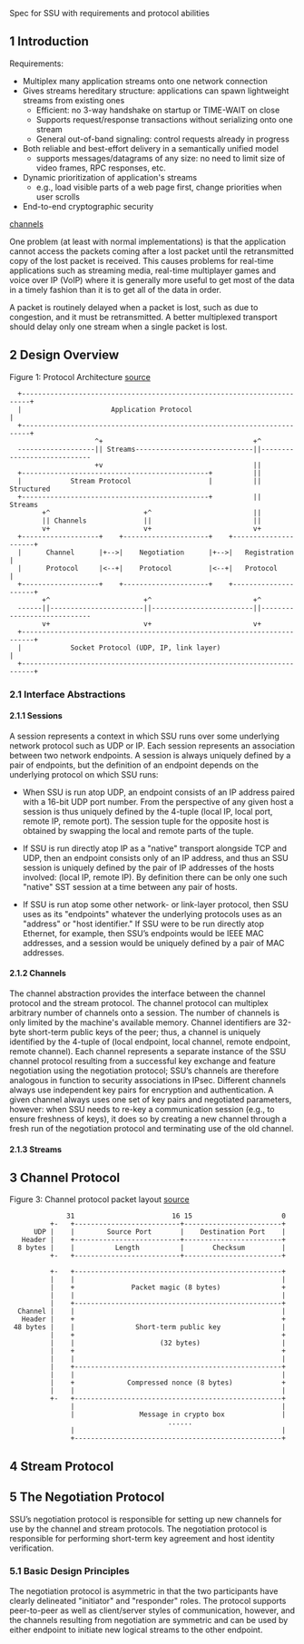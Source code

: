Spec for SSU
with requirements and protocol abilities

## 1 Introduction

Requirements:
 * Multiplex many application streams onto one network connection
 * Gives streams hereditary structure: applications can spawn lightweight streams from existing ones
   * Efficient: no 3-way handshake on startup or TIME-WAIT on close
   * Supports request/response transactions without serializing onto one stream
   * General out-of-band signaling: control requests already in progress
 * Both reliable and best-effort delivery in a semantically unified model
   * supports messages/datagrams of any size: no need to limit size of video frames, RPC responses, etc.
 * Dynamic prioritization of application's streams
   * e.g., load visible parts of a web page first, change priorities when user scrolls
 * End-to-end cryptographic security


[channels](http://www.asciidraw.com/#5074225503160675365/76617341)


One problem (at least with normal implementations) is that the application cannot access the packets coming after a lost packet until the retransmitted copy of the lost packet is received. This causes problems for real-time applications such as streaming media, real-time multiplayer games and voice over IP (VoIP) where it is generally more useful to get most of the data in a timely fashion than it is to get all of the data in order.

A packet is routinely delayed when a packet is lost, such as due to congestion, and it must be retransmitted. A better multiplexed transport should delay only one stream when a single packet is lost.


## 2 Design Overview

Figure 1: Protocol Architecture [source](http://www.asciidraw.com/#5612283093966789321/1974720956)
```
  +------------------------------------------------------------------------+
  |                      Application Protocol                              |
  +------------------------------------------------------------------------+
                     ^+                                     +^
  -------------------|| Streams-----------------------------||----------------------------
                     +v                                     ||
  +----------------------------------------------+          ||
  |            Stream Protocol                   |          ||                  Structured
  +----------------------------------------------+          ||                    Streams
        +^                       +^                         ||
        || Channels              ||                         ||
        v+                       v+                         v+
  +-------------------+    +---------------------+    +---------------------+
  |      Channel      |+-->|    Negotiation      |+-->|   Registration      |
  |      Protocol     |<--+|    Protocol         |<--+|   Protocol          |
  +-------------------+    +---------------------+    +---------------------+
        +^                       +^                         +^
  ------||-----------------------||-------------------------||----------------------------
        v+                       v+                         v+
  +-------------------------------------------------------------------------+
  |            Socket Protocol (UDP, IP, link layer)                        |
  +-------------------------------------------------------------------------+
```


### 2.1 Interface Abstractions

#### 2.1.1 Sessions

A session represents a context in which SSU runs over some underlying network protocol such as UDP
or IP. Each session represents an association between two network endpoints. A session is always
uniquely defined by a pair of endpoints, but the definition of an endpoint depends on the underlying
protocol on which SSU runs:

 * When SSU is run atop UDP, an endpoint consists of an IP address paired with a 16-bit UDP port
number. From the perspective of any given host a session is thus uniquely defined by the 4-tuple
(local IP, local port, remote IP, remote port). The session tuple for the opposite host is
obtained by swapping the local and remote parts of the tuple.

 * If SSU is run directly atop IP as a "native" transport alongside TCP and UDP, then an endpoint
consists only of an IP address, and thus an SSU session is uniquely defined by the pair of IP
addresses of the hosts involved: (local IP, remote IP). By definition there can be only one such
"native" SST session at a time between any pair of hosts.

 * If SSU is run atop some other network- or link-layer protocol, then SSU uses as its "endpoints"
whatever the underlying protocols uses as an "address" or "host identifier." If SSU were to be run
directly atop Ethernet, for example, then SSU’s endpoints would be IEEE MAC addresses, and a session
would be uniquely defined by a pair of MAC addresses.

#### 2.1.2 Channels

The channel abstraction provides the interface between the channel protocol and the stream protocol.
The channel protocol can multiplex arbitrary number of channels onto a session. The number of channels
is only limited by the machine's available memory. Channel identifiers are 32-byte short-term public
keys of the peer; thus, a channel is uniquely identified by the 4-tuple of (local endpoint, local
channel, remote endpoint, remote channel). Each channel represents a separate instance of the SSU
channel protocol resulting from a successful key exchange and feature negotiation using the
negotiation protocol; SSU’s channels are therefore analogous in function to security associations
in IPsec. Different channels always use independent key pairs for encryption and authentication.
A given channel always uses one set of key pairs and negotiated parameters, however: when SSU needs
to re-key a communication session (e.g., to ensure freshness of keys), it does so by creating
a new channel through a fresh run of the negotiation protocol and terminating use of the old channel.

#### 2.1.3 Streams

## 3 Channel Protocol

Figure 3: Channel protocol packet layout [source](http://www.asciidraw.com/#608745302879820887/460823121)
```
              31                        16 15                      0
          +-   +--------------------------+------------------------+
      UDP |    |        Source Port       |    Destination Port    |
   Header |    +--------------------------+------------------------+
  8 bytes |    |          Length          |       Checksum         |
          +-   +--------------------------+------------------------+

          +-   +---------------------------------------------------+
          |    |                                                   |
          |    +              Packet magic (8 bytes)               +
          |    |                                                   |
          |    +---------------------------------------------------+
  Channel |    |                                                   |
   Header |    +                                                   +
 48 bytes |    |               Short-term public key               |
          |    +                                                   +
          |    |                     (32 bytes)                    |
          |    +                                                   +
          |    |                                                   |
          |    +---------------------------------------------------+
          |    |                                                   |
          |    +             Compressed nonce (8 bytes)            +
          |    |                                                   |
          +-   +---------------------------------------------------+
               |                                                   |
               |                Message in crypto box              |
                                       ......
               |                                                   |
               +---------------------------------------------------+
```


## 4 Stream Protocol



## 5 The Negotiation Protocol

SSU’s negotiation protocol is responsible for setting up new channels for use by the channel and stream protocols. The negotiation protocol is responsible for performing short-term key agreement and host identity verification.

### 5.1 Basic Design Principles

The negotiation protocol is asymmetric in that the two participants have clearly delineated "initiator" and "responder" roles. The protocol supports peer-to-peer as well as client/server styles of communication, however, and the channels resulting from negotiation are symmetric and can be used by either endpoint to initiate new logical streams to the other endpoint.

